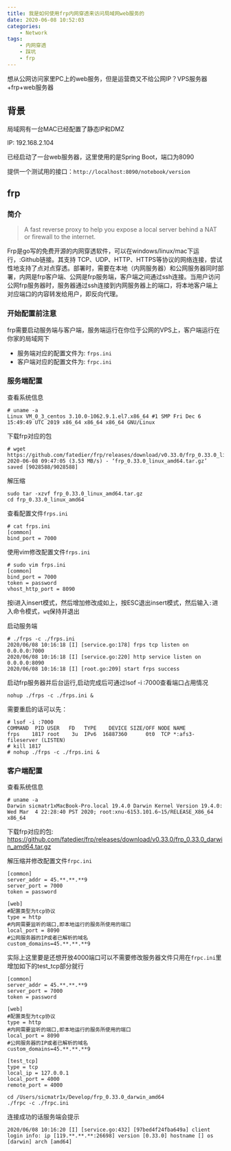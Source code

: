 ```yaml
---
title: 我是如何使用frp内网穿透来访问局域网web服务的
date: 2020-06-08 10:52:03
categories:
    - Network
tags: 
    - 内网穿透
    - 踩坑
    - frp
---
```


想从公网访问家里PC上的web服务，但是运营商又不给公网IP？VPS服务器+frp+web服务器

## 背景

局域网有一台MAC已经配置了静态IP和DMZ

IP: 192.168.2.104

已经启动了一台web服务器，这里使用的是Spring Boot，端口为8090

提供一个测试用的接口：`http://localhost:8090/notebook/version`

## frp

### 简介

> A fast reverse proxy to help you expose a local server behind a NAT or firewall to the internet.

Frp是go写的免费开源的内网穿透软件，可以在windows/linux/mac下运行，:Github链接。其支持 TCP、UDP、HTTP、HTTPS等协议的网络连接，尝试性地支持了点对点穿透。部署时，需要在本地（内网服务器）和公网服务器同时部署，内网是frp客户端、公网是frp服务端，客户端之间通过ssh连接。当用户访问公网frp服务器时，服务器通过ssh连接到内网服务器上的端口，将本地客户端上对应端口的内容转发给用户，即反向代理。

### 开始配置前注意

frp需要启动服务端与客户端，服务端运行在你位于公网的VPS上，客户端运行在你家的局域网下

- 服务端对应的配置文件为: `frps.ini`
- 客户端对应的配置文件为: `frpc.ini`

### 服务端配置

查看系统信息

```
# uname -a
Linux VM_0_3_centos 3.10.0-1062.9.1.el7.x86_64 #1 SMP Fri Dec 6 15:49:49 UTC 2019 x86_64 x86_64 x86_64 GNU/Linux
```

下载frp对应的包

```
# wget https://github.com/fatedier/frp/releases/download/v0.33.0/frp_0.33.0_linux_amd64.tar.gz
2020-06-08 09:47:05 (3.53 MB/s) - ‘frp_0.33.0_linux_amd64.tar.gz’ saved [9028588/9028588]
```

解压缩

```
sudo tar -xzvf frp_0.33.0_linux_amd64.tar.gz
cd frp_0.33.0_linux_amd64
```

查看配置文件`frps.ini`

```
# cat frps.ini
[common]
bind_port = 7000
```

使用vim修改配置文件`frps.ini`

```
# sudo vim frps.ini
[common]
bind_port = 7000
token = password
vhost_http_port = 8090
```

按i进入insert模式，然后增加修改成如上，按ESC退出insert模式，然后输入`:`进入命令模式，`wq`保持并退出

启动服务端

```
# ./frps -c ./frps.ini
2020/06/08 10:16:18 [I] [service.go:178] frps tcp listen on 0.0.0.0:7000
2020/06/08 10:16:18 [I] [service.go:220] http service listen on 0.0.0.0:8090
2020/06/08 10:16:18 [I] [root.go:209] start frps success
```

启动frp服务器并后台运行,启动完成后可通过lsof -i :7000查看端口占用情况

```
nohup ./frps -c ./frps.ini &
```

需要重启的话可以先：

```
# lsof -i :7000
COMMAND  PID USER   FD   TYPE    DEVICE SIZE/OFF NODE NAME
frps    1817 root    3u  IPv6  16887360      0t0  TCP *:afs3-fileserver (LISTEN)
# kill 1817
# nohup ./frps -c ./frps.ini &
```

### 客户端配置

查看系统信息

```
# uname -a
Darwin sicmatr1xMacBook-Pro.local 19.4.0 Darwin Kernel Version 19.4.0: Wed Mar  4 22:28:40 PST 2020; root:xnu-6153.101.6~15/RELEASE_X86_64 x86_64
```

下载frp对应的包: https://github.com/fatedier/frp/releases/download/v0.33.0/frp_0.33.0_darwin_amd64.tar.gz

解压缩并修改配置文件`frpc.ini`

```
[common]
server_addr = 45.**.**.**9
server_port = 7000
token = password

[web]
#配置类型为tcp协议
type = http
#内网需要监听的端口,即本地运行的服务所使用的端口
local_port = 8090
#公网服务器的IP或者已解析的域名
custom_domains=45.**.**.**9
```

实际上这里要是还想开放4000端口可以不需要修改服务器文件只用在`frpc.ini`里增加如下的test_tcp部分就行

```
[common]
server_addr = 45.**.**.**9
server_port = 7000
token = password

[web]
#配置类型为tcp协议
type = http
#内网需要监听的端口,即本地运行的服务所使用的端口
local_port = 8090
#公网服务器的IP或者已解析的域名
custom_domains=45.**.**.**9

[test_tcp]
type = tcp
local_ip = 127.0.0.1
local_port = 4000
remote_port = 4000
```

```
cd /Users/sicmatr1x/Develop/frp_0.33.0_darwin_amd64
./frpc -c ./frpc.ini
```

连接成功的话服务端会提示

```
2020/06/08 10:16:20 [I] [service.go:432] [97bed4f24fba649a] client login info: ip [119.**.**.**:26698] version [0.33.0] hostname [] os [darwin] arch [amd64]
```

